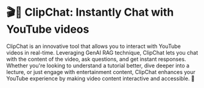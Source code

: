 # 🎬💬 ClipChat: Instantly Chat with YouTube videos

ClipChat is an innovative tool that allows you to interact with YouTube videos in real-time. Leveraging GenAI RAG technique, ClipChat lets you chat with the content of the video, ask questions, and get instant responses. Whether you're looking to understand a tutorial better, dive deeper into a lecture, or just engage with entertainment content, ClipChat enhances your YouTube experience by making video content interactive and accessible. 🌟
